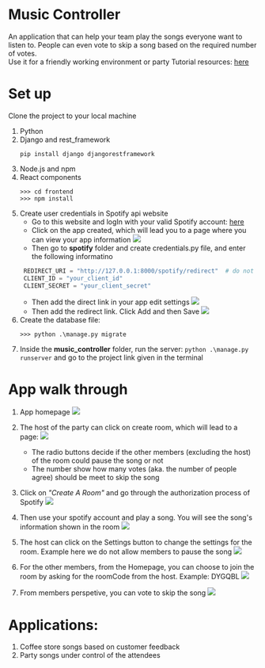 # Music Controller

An application that can help your team play the songs everyone want to listen to. People can even vote to skip a song based on the required number of votes.  
Use it for a friendly working environment or party
Tutorial resources: [here](https://www.youtube.com/watch?v=JD-age0BPVo&list=PLzMcBGfZo4-kCLWnGmK0jUBmGLaJxvi4j&index=1)
# Set up

Clone the project to your local machine

1. Python
2. Django and rest_framework
   ```
   pip install django djangorestframework
   ```
3. Node.js and npm
4. React components
   ```
   >>> cd frontend
   >>> npm install
   ```
5. Create user credentials in Spotify api website
   - Go to this website and logIn with your valid Spotify account: [here](https://developer.spotify.com/dashboard/)
   - Click on the app created, which will lead you to a page where you can view your app information
     <img src="app_id.png">
   - Then go to **spotify** folder and create credentials.py file, and enter the following informatino
   ```python
    REDIRECT_URI = "http://127.0.0.1:8000/spotify/redirect"  # do not change this line
    CLIENT_ID = "your_client_id"
    CLIENT_SECRET = "your_client_secret"
   ```
   - Then add the direct link in your app edit settings
     <img src="click_to_edit.png">
   - Then add the redirect link. Click Add and then Save
     <img src="add_the_redirect_link.png">
6. Create the database file:
   ```
   >>> python .\manage.py migrate
   ```
7. Inside the **music_controller** folder, run the server: `python .\manage.py runserver` and go to the project link given in the terminal

# App walk through

1. App homepage
   <img src="homepage.png">
2. The host of the party can click on create room, which will lead to a page:
   <img src="create_room.png">

   - The radio buttons decide if the other members (excluding the host) of the room could pause the song or not
   - The number show how many votes (aka. the number of people agree) should be meet to skip the song

3. Click on _"Create A Room"_ and go through the authorization process of Spotify
   <img src="spotify_access.png">

4. Then use your spotify account and play a song. You will see the song's information shown in the room
   <img src="host_view.png">
5. The host can click on the Settings button to change the settings for the room. Example here we do not allow members to pause the song
   <img src="user_no_control.png">
6. For the other members, from the Homepage, you can choose to join the room by asking for the roomCode from the host. Example: DYGQBL
   <img src="join_room.png">
7. From members perspetive, you can vote to skip the song
   <img src="view_from_members.png">

# Applications:

1. Coffee store songs based on customer feedback
2. Party songs under control of the attendees
